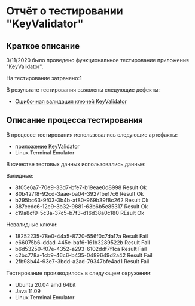 # Отчёт о тестировании "KeyValidator"
## Краткое описание

3/11/2020  было проведено функциональное тестирование приложения "KeyValidator".

На тестирование затрачено:1

В результате тестирования выявлены следующие дефекты:
* [Ошибочная валидация ключей KeyValidator](https://github.com/dekotamin/keyvalidator/issues/1)

## Описание процесса тестирования

В процессе тестирования использовались следующие артефакты:
* приложение KeyValidator
* Linux Terminal Emulator
 
В качестве тестовых данных использовались данные:
 
 Валидные:
* 8f05e6a7-70e9-33d7-bfe7-b19eae0d8998 Result Ok
* 80b427f8-92cd-3aae-ba04-3927fbe17c6  Result Ok
* b295bc63-9f03-3b4b-af80-969b39f8c262 Result Ok
* 387eedc6-12e9-3b32-9881-63b6b5e85317 Result Ok
* c19a8cf9-5c3a-37c5-b7f3-d16d38a0c180 REsult Ok

 Невалидные ключи:
* 18252235-78e0-44a5-8720-556f0c7da17a Result Fail
* e66075b6-ddad-445e-baf6-161b3289522b Result Fail
* b6d53250-f07e-4352-a293-6102ddf7f1ca Result Fail
* c2bc778a-1cb9-46c6-b435-0489649d2a42 Result Fail
* 2fb98b44-93e7-3bdd-a2ad-79347bfe4ad1 Result Fail

Тестирование производилось в следующем окружении:
* Ubuntu 20.04 amd 64bit
* Java 11.09
* Linux Terminal Emulator

